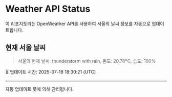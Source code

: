 
# Weather API Status

이 리포지토리는 OpenWeather API를 사용하여 서울의 날씨 정보를 자동으로 업데이트합니다.

## 현재 서울 날씨
> 서울의 현재 날씨: thunderstorm with rain, 온도: 20.76°C, 습도: 100%

⏳ 업데이트 시간: 2025-07-18 18:30:21 (UTC)

---
자동 업데이트 봇에 의해 관리됩니다.
